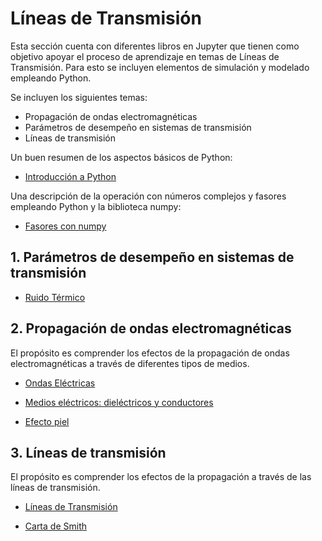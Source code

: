 # Líneas de Transmisión

Esta sección cuenta con diferentes libros en Jupyter que tienen como objetivo apoyar el proceso de aprendizaje en temas de Líneas de Transmisión. Para esto se incluyen elementos de simulación y modelado empleando Python.

Se incluyen los siguientes temas:
- Propagación de ondas electromagnéticas
- Parámetros de desempeño en sistemas de transmisión
- Líneas de transmisión

Un buen resumen de los aspectos básicos de Python: <br>

- [Introducción a Python](https://colab.research.google.com/github/FerneyOAmaya/DataLiteracy/blob/master/0_Python.ipynb)

Una descripción de la operación con números complejos y fasores empleando Python y la biblioteca numpy: <br>

- [Fasores con numpy](https://colab.research.google.com/github/FerneyOAmaya/TransmissionLines/blob/master/Fasores.ipynb)

## 1. Parámetros de desempeño en sistemas de transmisión

- [Ruido Térmico](https://colab.research.google.com/github/FerneyOAmaya/TransmissionLines/blob/master/ParametrosDesempeño.ipynb)

## 2. Propagación de ondas electromagnéticas

El propósito es comprender los efectos de la propagación de ondas electromagnéticas a través de diferentes tipos de medios.

- [Ondas Eléctricas](https://colab.research.google.com/github/FerneyOAmaya/TransmissionLines/blob/master/OndasElectricas.ipynb)

- [Medios eléctricos: dieléctricos y conductores](https://colab.research.google.com/github/FerneyOAmaya/TransmissionLines/blob/master/MediosElectricos.ipynb)

- [Efecto piel](https://colab.research.google.com/github/FerneyOAmaya/TransmissionLines/blob/master/EfectoPiel.ipynb)


## 3. Líneas de transmisión

El propósito es comprender los efectos de la propagación a través de las líneas de transmisión.

- [Líneas de Transmisión](https://colab.research.google.com/github/FerneyOAmaya/TransmissionLines/blob/master/LineasTransmision.ipynb)

- [Carta de Smith](https://colab.research.google.com/github/FerneyOAmaya/TransmissionLines/blob/master/Smith.ipynb)